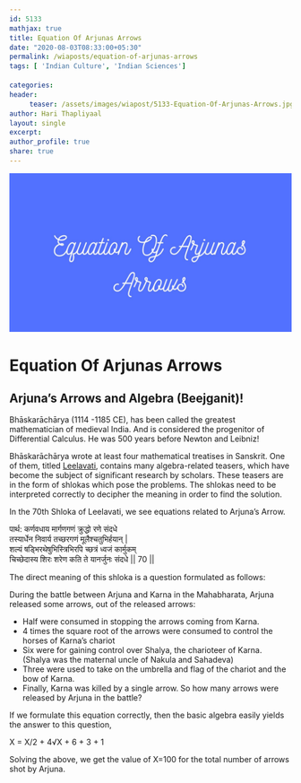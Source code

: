 ```yaml
--- 
id: 5133
mathjax: true  
title: Equation Of Arjunas Arrows
date: "2020-08-03T08:33:00+05:30"
permalink: /wiaposts/equation-of-arjunas-arrows
tags: [ 'Indian Culture', 'Indian Sciences']    

categories: 
header:
     teaser: /assets/images/wiapost/5133-Equation-Of-Arjunas-Arrows.jpg
author: Hari Thapliyaal 
layout: single
excerpt:  
author_profile: true 
share: true 
---
```


![Equation Of Arjunas Arrows](/assets/images/wiapost/5133-Equation-Of-Arjunas-Arrows.jpg)     
   
# Equation Of Arjunas Arrows    
## Arjuna’s Arrows and Algebra (Beejganit)!    
       
Bhāskarāchārya (1114 -1185 CE), has been called the greatest mathematician of medieval India. And is considered the progenitor of Differential Calculus. He was 500 years before Newton and Leibniz!    
    
Bhāskarāchārya wrote at least four mathematical treatises in Sanskrit. One of them, titled [Leelavati](https://drive.google.com/file/d/13dHKOYI3sofLWdUbTQt3SLv7cFCdeOqa/view?usp=sharing), contains many algebra-related teasers, which have become the subject of significant research by scholars. These teasers are in the form of shlokas which pose the problems. The shlokas need to be interpreted correctly to decipher the meaning in order to find the solution.    
    
In the 70th Shloka of Leelavati, we see equations related to Arjuna’s Arrow.    
    
पार्थ: कर्णवधाय मार्गणगणं क्रुद्धो रणे संदधे     
तस्यार्धेन निवार्य तच्छरगणं मूलैश्चतुभिर्हयान् |     
शल्यं षड्भिरथेषुभिस्त्रिभिरपि च्छत्रं ध्वजं कार्मुकम्     
चिच्छेदास्य शिरः शरेण कति ते यानर्जुनः संदधे || 70 ||    
    
The direct meaning of this shloka is a question formulated as follows:    
    
During the battle between Arjuna and Karna in the Mahabharata, Arjuna released some arrows, out of the released arrows:    
    
- Half were consumed in stopping the arrows coming from Karna.    
- 4 times the square root of the arrows were consumed to control the horses of Karna’s chariot    
- Six were for gaining control over Shalya, the charioteer of Karna. (Shalya was the maternal uncle of Nakula and Sahadeva)    
- Three were used to take on the umbrella and flag of the chariot and the bow of Karna.    
- Finally, Karna was killed by a single arrow. So how many arrows were released by Arjuna in the battle?    
    
If we formulate this equation correctly, then the basic algebra easily yields the answer to this question,    
    
X = X/2 + 4√X + 6 + 3 + 1    
    
Solving the above, we get the value of X=100 for the total number of arrows shot by Arjuna.    
